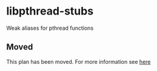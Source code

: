 # libpthread-stubs

Weak aliases for pthread functions

## Moved

This plan has been moved. For more information see [here](https://github.com/habitat-sh/core-plans#additional-plans)
